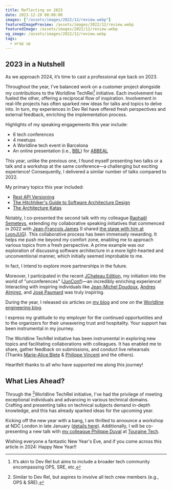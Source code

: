 ```yaml
---
title: Reflecting on 2023
date: 2023-12-20 08:00:00
images: ["/assets/images/2022/12/review.webp"]
featuredImagePreview: /assets/images/2022/12/review.webp
featuredImage: /assets/images/2022/12/review.webp
og_image: /assets/images/2022/12/review.webp
tags:
  - wrap up
---
```


## 2023 in a Nutshell
As we approach 2024, it’s time to cast a professional eye back on 2023.

Throughout the year, I've balanced work on a customer project alongside my contributions to the Worldline TechRel[^1] initiative. Each involvement has fueled the other, offering a reciprocal flow of inspiration. Involvement in real-life projects has often sparked new ideas for talks and topics to delve into. In turn, my experiences in Dev Rel have offered fresh perspectives and external feedback, enriching the implementation process.

Highlights of my speaking engagements this year include:
- 6 tech conferences
- 4 meetups
- A Worldline tech event in Barcelona
- An online presentation (i.e., [BBL](http://www.brownbaglunch.fr/)) for [ABBEAL](https://www.abbeal.com/)

This year, unlike the previous one, I found myself presenting two talks or a talk and a workshop at the same conference—a challenging but exciting experience! Consequently, I delivered a similar number of talks compared to 2022.

My primary topics this year included:
- [Rest API Versioning](https://www.youtube.com/watch?v=m8DbVbMDe2w)
- [The Hitchhiker's Guide to Software Architecture Design](https://youtu.be/vxwqD3KwdEY?si=n7L4p0USvdADFuct)
- [The Architecture Katas](https://youtu.be/xLhb3mvweDI)

Notably, I co-presented the second talk with my colleague [Raphaël Semeteys](https://fr.linkedin.com/in/raphaelsemeteys), extending my collaborative speaking initiatives that commenced in 2022 with [Jean-François James](https://fr.linkedin.com/in/jefrajames) (I shared [the stage with him at LyonJUG](https://lyonjug.org/2023/02/21/architecture-katas-and-microservices.html)). 
This collaborative process has been immensely rewarding. It helps me push me beyond my comfort zone, enabling me to approach various topics from a fresh perspective.
A prime example was our exploration of discussing software architecture in a more light-hearted and unconventional manner, which initially seemed improbable to me.

In fact, I intend to explore more partnerships in the future.

Moreover, I participated in the recent [JChateau Edition](http://jchateau.org/), my initiation into the world of "unconferences" ([JunConf](https://www.junconf.org/))—an incredibly enriching experience! Interacting with inspiring individuals like [Jean-Michel Doudoux](https://www.linkedin.com/in/jmdoudoux/?lipi=urn%3Ali%3Apage%3Ad_flagship3_people_connections%3Bb0ogWmkZSA%2BqSqaqCW4rDw%3D%3D), [Andres Almirez](https://www.linkedin.com/in/aalmiray/?lipi=urn%3Ali%3Apage%3Ad_flagship3_people_connections%3Bb0ogWmkZSA%2BqSqaqCW4rDw%3D%3D), and [José Paumard](https://www.linkedin.com/in/jos%C3%A9-paumard-2458ba5/) was truly inspiring.

During the year, I released six articles on [my blog](https://blog.touret.info/) and one on the [Worldline engineering blog](https://blog.worldline.tech/authors/#alexandre-touret).

I express my gratitude to my employer for the continued opportunities and to the organizers for their unwavering trust and hospitality. Your support has been instrumental in my journey.

The Worldline TechRel initiative has been instrumental in exploring new topics and facilitating collaborations with colleagues. 
It has enabled me to share, gather feedback on submissions, and conduct live rehearsals (Thanks [Marie-Alice Blete](https://mariealiceblete.com/) & [Philippe Vincent](https://www.linkedin.com/in/philippe-vincent-732a3217/) and the others).

Heartfelt thanks to all who have supported me along this journey!

## What Lies Ahead?

Through the [^2]Worldline TechRel initiative, I've had the privilege of meeting exceptional individuals and advancing in various technical domains. Crafting and presenting talks on technical subjects demand in-depth knowledge, and this has already sparked ideas for the upcoming year.

Kicking off the new year with a bang, I am thrilled to announce a workshop at NDC London in late January ([details here](https://ndclondon.com/agenda/rest-apis-versioning-hands-on-0ah8/0srvy242ytv)). Additionally, I will be co-presenting a new talk with [my colleague Philippe Duval](malkav30.gitlab.io/) at [Touraine Tech](https://touraine.tech).

Wishing everyone a fantastic New Year's Eve, and if you come across this article in 2024: Happy New Year!!

[^1]: It’s akin to Dev Rel but aims to include a broader tech community encompassing OPS, SRE, etc.
[^2]: Similar to Dev Rel, but aspires to involve all tech crew members (e.g., OPS & SRE).

